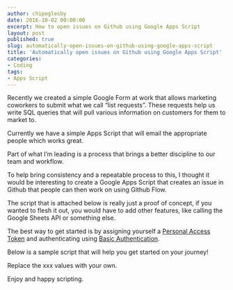 ```yaml
---
author: chipoglesby
date: 2016-10-02 00:00:00
excerpt: How to open issues on Github using Google Apps Script
layout: post
published: true
slug: automatically-open-issues-on-github-using-google-apps-script
title: 'Automatically open issues on Github using Google Apps Script'
categories:
- Coding
tags:
- Apps Script
---
```

Recently we created a simple Google Form at work that allows marketing coworkers to submit what we call “list requests”. These requests help us write SQL queries that will pull various information on customers for them to market to.

Currently we have a simple Apps Script that will email the appropriate people which works great.

Part of what I’m leading is a process that brings a better discipline to our team and workflow.

To help bring consistency and a repeatable process to this, I thought it would be interesting to create a Google Apps Script that creates an issue in Github that people can then work on using Github Flow.

The script that is attached below is really just a proof of concept, if you wanted to flesh it out, you would have to add other features, like calling the Google Sheets API or something else.

The best way to get started is by assigning yourself a <a href="https://github.com/blog/1509-personal-api-tokens">Personal Access Token</a> and authenticating using <a href="https://developer.github.com/v3/auth/#basic-authentication">Basic Authentication</a>.

Below is a sample script that will help you get started on your journey!

Replace the xxx values with your own.

Enjoy and happy scripting.

<script src="https://gist.github.com/chipoglesby/d8560717a86011d4e0493c14e00487bb.js"></script>
